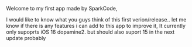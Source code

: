 Welcome to my first app made by SparkCode, 

I would like to know what you guys think of this first verion/release.. let me know if there is any features i can add to this app to improve it, It currently only supoprts iOS 16 dopamine2. but should also suport 15 in the next update probably 
